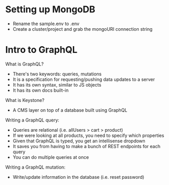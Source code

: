 # Setting up MongoDB

-   Rename the sample.env to .env
-   Create a cluster/project and grab the mongoURI connection string

# Intro to GraphQL

What is GraphQL?

-   There's two keywords: queries, mutations
-   It is a specification for requesting/pushing data updates to a server
-   It has its own syntax, similar to JS objects
-   It has its own docs built-in

What is Keystone?

-   A CMS layer on top of a database built using GraphQL

Writing a GraphQL query:

-   Queries are relational (i.e. allUsers > cart > product)
-   If we were looking at all products, you need to specify which properties
-   Given that GraphQL is typed, you get an intellisense dropdown
-   It saves you from having to make a bunch of REST endpoints for each query
-   You can do multiple queries at once

Writing a GraphQL mutation:

-   Write/update information in the database (i.e. reset password)
